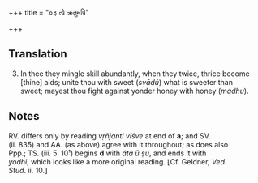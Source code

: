 +++
title = "०३ त्वे क्रतुमपि"

+++
## Translation
3. In thee they mingle skill abundantly, when they twice, thrice become  
\[thine\] aids; unite thou with sweet (*svādú*) what is sweeter than  
sweet; mayest thou fight against yonder honey with honey (*mádhu*).

## Notes
RV. differs only by reading *vṛñjanti víśve* at end of **a**; and SV.  
(ii. 835) and AA. (as above) agree with it throughout; as does also  
Ppp.; TS. (iii. 5. 10¹) begins **d** with *áta ū ṣú*, and ends it with  
*yodhi*, which looks like a more original reading. ⌊Cf. Geldner, *Ved.  
Stud*. ii. 10.⌋
